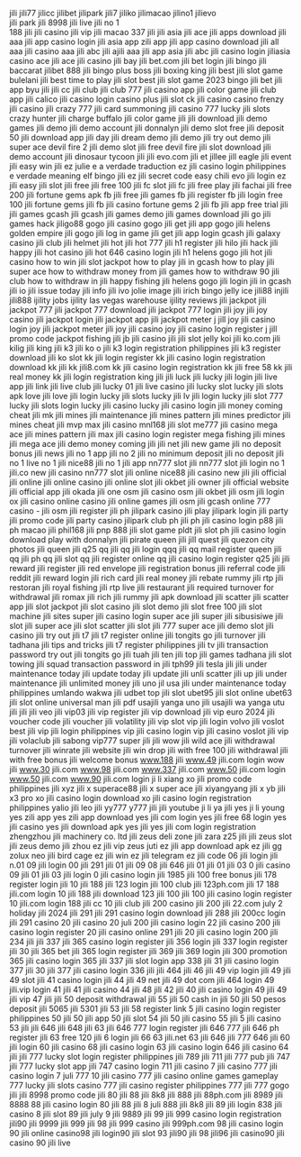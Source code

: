 jili
jili77
jilicc
jilibet
jilipark
jili7
jiliko
jilimacao
jilino1
jilievo		
jili park
jili 8998
jili live
jili no 1		
188 jili
jili casino
jili vip
jili macao
337 jili
jili asia
jili ace
jili apps download
jili aaa
jili app casino login
jili asia app
zili app
jili app casino download
jili all
aaa jili casino
aaa jili
abc jili
ajili
aaa jili app
asia jili
abc jili casino login
jiliasia casino
ace jili
ace jili casino
jili bay
jili bet.com
jili bet login
jili bingo
jili baccarat
jilibet 888
jili bingo plus
boss jili
boxing king jili
best jili slot game
bulelani jili
best time to play jili slot
best jili slot game 2023
bingo jili
bet jili app
byu jili
jili cc
jili club
jili club 777
jili casino app
jili color game
jili club app
jili calico
jili casino login
casino plus jili slot
ck jili casino
casino frenzy jili
casino jili
crazy 777 jili
card summoning jili
casino 777 lucky jili slots
crazy hunter jili
charge buffalo jili
color game jili
jili download
jili demo games
jili demo
jili demo account
jili donnalyn
jili demo slot free
jili deposit 50
jili download app
jili day
jili dream
demo jili
demo jili try out
demo jili super ace
devil fire 2 jili
demo slot jili free
devil fire jili slot
download jili
demo account jili
dinosaur tycoon jili
jili evo.com
jili et
jillee
jill eagle
jili event
jili easy win
jili ez
julie
e a verdade traduction
ez jili casino login philippines
e verdade meaning
elf bingo jili
ez jili secret code
easy chili
evo jili login
ez jili
easy jili slot
jili free
jili free 100
jili fc slot
jili fc
jili free play
jili fachai
jili free 200
jili fortune gems apk
fb jili
free jili games
fb jili register
fb jili login
free 100 jili
fortune gems jili
fb jili casino
fortune gems 2 jili
fb jili app
free trial jili
jili games gcash
jili gcash
jili games demo
jili games download
jili go
jili games hack
jiligo88
gogo jili casino
gogo jili
get jili app
gogo jili helens
golden empire jili
gogo jili log in
game jili
get jili app login
gcash jili
galaxy casino jili club
jili helmet
jili hot
jili hot 777
jili h1 register
jili hilo
jili hack
jili happy
jili hot casino
jili hot 646 casino login
jili h1
helens gogo jili
hot jili casino
how to win jili slot jackpot
how to play jili in gcash
how to play jili super ace
how to withdraw money from jili games
how to withdraw 90 jili club
how to withdraw in jili
happy fishing jili
helens gogo jili login
jili in gcash
jili io
jili issue today
jili info
jili ivo
jolie image
jili irich bingo
jelly ice
jili88
injili
jili888
ijility jobs
ijility las vegas warehouse
ijility reviews
jili jackpot
jili jackpot 777
jili jackpot 777 download
jili jackpot 777 login
jili joy
jili joy casino
jili jackpot login
jili jackpot app
jili jackpot meter
j jill
joy jili casino login
joy jili
jackpot meter jili
joy jili casino
joy jili casino login register
j jill promo code
jackpot fishing jili
jb jili casino
jili jili slot
jelly koi
jili ko.com
jili kilig
jili king
jili k3
jili ko o
jili k3 login registration philippines
jili k3 register download
jili ko slot
kk jili login register
kk jili casino login registration download
kk jili
kk jili8.com
kk jili casino login registration
kk jili free 58
kk jili real money
kk jili login registration
king jili
jili luck
jili lucky
jili login
jili live app
jili link
jili live club
jili lucky 01
jili live casino
jili lucky slot
lucky jili slots apk
love jili
love jili login
lucky jili slots
lucky jili
lv jili login
lucky jili slot 777
lucky jili slots login
lucky jili casino
lucky jili casino login
jili money coming cheat
jili mk
jili mines
jili maintenance
jili mines pattern
jili mines predictor
jili mines cheat
jili mvp
max jili casino
mnl168 jili slot
me777 jili casino
mega ace jili
mines pattern jili
max jili casino login register
mega fishing jili
mines jili
mega ace jili demo
money coming jili
jili net
jili new game
jili no deposit bonus
jili news
jili no 1 app
jili no 2
jili no minimum deposit
jili no deposit
jili no 1 live
no 1 jili
nice88 jili
no 1 jili app
nn777 slot jili
nn777 slot jili login
no 1 jili.co
new jili casino
nn777 slot jili online
nice88 jili casino
new jili
jili official
jili online
jili online casino
jili online slot
jili okbet
jili owner
jili official website
jili official app
jili okada
jili one
osm jili casino
osm jili
okbet jili
osm jili login
ox jili casino
online casino jili
online games jili
osm jili gcash
online 777 casino - jili
osm jili register
jili ph
jilipark casino
jili play
jilipark login
jili party
jili promo code
jili party casino
jilipark club
ph jili
ph jili casino login
p88 jili
ph macao jili
phil168 jili
pnp 888 jili slot game
pldt jili slot
ph jili casino login download
play with donnalyn jili
pirate queen jili
jill quest
jili quezon city photos
jili queen
jili q25
qq jili
qq jili login
qqq jili
qq mail register
queen jili
qq jili ph
qq jili slot
qq jili register online
qq jili casino login register
q25 jili
jili reward
jili register
jili red envelope
jili registration bonus
jili referral code
jili reddit
jili reward login
jili rich card
jili real money
jili rebate
rummy jili
rtp jili
restoran jili
royal fishing jili
rtp live jili
restaurant jili
required turnover for withdrawal jili
romax jili
rich jili
rummy jili apk download
jili scatter
jili scatter app
jili slot jackpot
jili slot casino
jili slot demo
jili slot free 100
jili slot machine
jili sites
super jili casino login
super ace jili
super jili
sibusisiwe jili
slot jili
super ace jili slot
scatter jili
slot jili 777
super ace jili demo
slot jili casino
jili try out
jili t7
jili t7 register online
jili tongits go
jili turnover
jili tadhana
jili tips and tricks
jili t7 register philippines
jili tv
jili transaction password
try out jili
tongits go jili
tuah jili
ten jili
top jili games
tadhana jili slot
towing jili squad
transaction password in jili
tph99 jili
tesla jili
jili under maintenance today
jili update today
jili update
jili unli scatter
jili up
jili under maintenance
jili unlimited money
jili uno
jil usa
jili under maintenance today philippines
umlando wakwa jili
udbet top jili slot
ubet95 jili slot online
ubet63 jili slot online
universal man jili pdf
usajili yanga
uno jili
usajili wa yanga
utu jili jili
jili veo
jili vip03
jili vip register
jili vip download
jili vip euro 2024
jili voucher code
jili voucher
jili volatility
jili vip slot
vip jili login
volvo jili
voslot best jili
vip jili login philippines
vip jili casino login
vip jili casino
voslot jili
vip jili
volaclub jili sabong
vip777 super jili
jili wow
jili wild ace
jili withdrawal turnover
jili winrate
jili website
jili win drop
jili with free 100
jili withdrawal
jili with free bonus
jili welcome bonus
www.188 jili
www.49 jili.com login
wow jili
www.30 jili.com
www.98 jili.com
www.337 jili.com
www.50 jili.com login
www.50 jili.com
www.90 jili.com login
ji li xiang
xo jili promo code philippines
jili xyz
jili x superace88
jili x super ace
jili xiyangyang
jili x yb
jili x3 pro
xo jili casino login download
xo jili casino login registration philippines
yalio jili leo
jili yy777
y777 jili
jili youtube
ji li ya
jili yes
ji li young
yes zili app
yes zili app download
yes jili com login
yes jili free 68 login
yes jili casino
yes jili download apk
yes jili
yes jili com login registration
zhengzhou jili machinery co. ltd
jili zeus
deli zone
jili zara
z25 jili
jili zeus slot
jili zeus demo
jili zhou
ez jili vip
zeus juti
ez jili app download apk
ez jili gg
zolux neo jili bird cage
ez jili win
ez jili telegram
ez jili code
06 jili login
jili n.01
09 jili login
00 jili
291 jili 01
jili 09
08 jili
646 jili 01
jili 01
jili 03
0 jili casino
09 jili
01 jili
03 jili login
0 jili casino login
jili 1985
jili 100 free bonus
jili 178 register login
jili 10
jili 188
jili 123 login
jili 100 club
jili 123ph.com
jili 17
188 jili.com login
10 jili
188 jili download
123 jili
100 jili
100 jili casino login register
10 jili.com login
188 jili cc
10 jili club
jili 200 casino
jili 200
jili 22.com
july 2 holiday
jili 2024
jili 291
jili 291 casino login download
jili 288
jili 200cc login
jili 291 casino
20 jili casino
20 juli
200 jili casino login
22 jili casino
200 jili casino login register
20 jili casino online
291 jili
20 jili casino login
200 jili
234 jili
jili 337
jili 365 casino login register
jili 356 login
jili 337 login register
jili 30
jili 365 bet
jili 365 login register
jili 369
jili 369 login
jili 300 promotion
365 jili casino login
365 jili
337 jili slot login app
338 jili
31 jili casino login
377 jili
30 jili
377 jili casino login
336 jili
jili 464
jili 46
jili 49 vip login
jili 49
jili 49 slot
jili 41 casino login
jili 44
jili 49 net
jili 49 dot com
jili 464 login
49 jili.vip login
41 jili
41 jili casino
44 jili
48 jili
42 jili
40 jili casino login
49 jili
49 jili vip
47 jili
jili 50 deposit withdrawal
jili 55
jili 50 cash in
jili 50
jili 50 pesos deposit
jili 5065
jili 5301
jili 53
jili 58 register link
5 jili casino login register philippines
50 jili
50 jili app
50 jili slot
54 jili
50 jili casino
55 jili
5 jili casino
53 jili
jili 646
jili 648
jili 63
jili 646 777 login register
jili 646 777
jili 646 ph register
jili 63 free 120
jili 6 login
jili 66
63 jili.net
63 jili
646 jili 777
646 jili
60 jili login
60 jili casino
68 jili casino login
63 jili casino login
646 jili casino
64 jili
jili 777 lucky slot login register philippines
jili 789
jili 711
jili 777 pub
jili 747
jili 777 lucky slot app
jili 747 casino login
711 jili casino
7 jili casino
777 jili casino login
7 juli
777 10 jili casino
777 jili casino online games gameplay
777 lucky jili slots casino
777 jili casino register philippines
777 jili
777 gogo jili
jili 8998 promo code
jili 80
jili 88
jili 8k8
jili 888
jili 88ph.com
jili 8989
jili 8888
88 jili casino login
80 jili
88 jili
8 juli
888 jili
8k8 jili
89 jili login
838 jili casino
8 jili slot
89 jili
july 9
jili 9889
jili 99
jili 999 casino login registration
jili90
jili 9999
jili 999
jili 98
jili 999 casino
jili 999ph.com
98 jili casino login
90 jili online casino98 jili login90 jili slot
93 jili90 jili
98 jili96 jili casino90 jili casino
90 jili live
<!---
777jili/777jili is a ✨ special ✨ repository because its `README.md` (this file) appears on your GitHub profile.
You can click the Preview link to take a look at your changes.
--->
